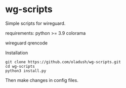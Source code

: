 # wg-scripts
Simple scripts for wireguard.

requirements:
python >= 3.9
colorama

wireguard
qrencode


Installation
```
git clone https://github.com/oladush/wg-scripts.git
cd wg-scripts
python3 install.py
```
Then make changes in config files. 
